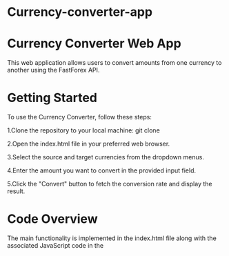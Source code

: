 # Currency-converter-app

# Currency Converter Web App
This web application allows users to convert amounts from one currency to another using the FastForex API.

# Getting Started

To use the Currency Converter, follow these steps:

1.Clone the repository to your local machine:
git clone <repository-url>

2.Open the index.html file in your preferred web browser.

3.Select the source and target currencies from the dropdown menus.

4.Enter the amount you want to convert in the provided input field.

5.Click the "Convert" button to fetch the conversion rate and display the result.


# Code Overview
The main functionality is implemented in the index.html file along with the associated JavaScript code in the <script> section. The JavaScript code uses the FastForex API to fetch real-time currency conversion rates.

# JavaScript Code
currencyFrom: Represents the dropdown menu for selecting the source currency.
currencyTo: Represents the dropdown menu for selecting the target currency.
Amount: Represents the input field for entering the amount to be converted.
convertResult: Represents the HTML element where the conversion result will be displayed.
convertmoneyRes(data, sign): Function to update the UI with the converted amount and currency symbol.
getRate(): Function to fetch the currency conversion rate from the FastForex API and update the UI.
Usage
Choose the source and target currencies from the dropdown menus.

Enter the amount you want to convert in the input field.

Click the "Convert" button to see the converted amount along with the currency symbol.

API Key
Make sure to replace the placeholder API key in the getRate() function with your actual API key from FastForex:

# javascript

const apiKey = "your-actual-api-key";
Dependencies
FastForex API: Used for fetching real-time currency conversion rates.

